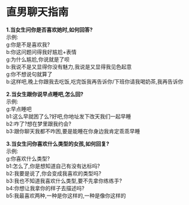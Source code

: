# 直男聊天指南
**1.当女生问你是否喜欢她时,如何回答?**  
  示例:  
  g:你是不是喜欢我?   
  b:你这问题问得我好尴尬+表情  
  g:为什么尴尬,你说就是了呗  
  b:我说不是又显得你没有魅力,我说是又显得我见色起意  
  g:你不想说句就算了  
  b:这样吧,晚上你跟我去吃饭,吃完饭我再告诉你/下班你请我喝奶茶,我再告诉你  

**2.当女生跟你说早点睡吧,怎么回?**  
  示例:  
  g:早点睡吧  
  b1:这么早就困了么?好吧,你地址发下改天我们一起早睡  
  b2:咋了?想在梦里跟我约会?  
  b3:跟你聊天我都不咋困,要是能睡在你身边我肯定乖乖早睡  
  
**3.当女生问你喜欢什么类型的女孩,如何回复?**  
  示例:  
  g:你喜欢什么类型?  
  b1:怎么了,你是想知道自己有没有达标吗?  
  b2:我要是说了,你会变成我喜欢的类型吗?  
  b3:我也不知道我喜欢什么类型,要不先拿你练练手?  
  b4:你想让我拿你的样子去描述吗?  
  b5:我最喜欢两种,一种是你这样的,一种是像你这样的